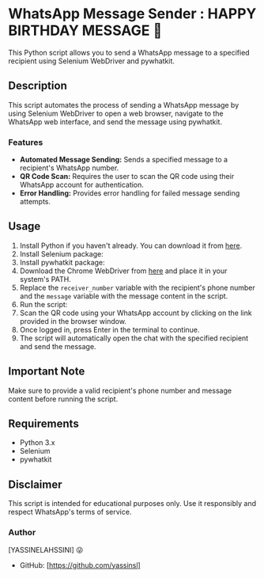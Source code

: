 # WhatsApp Message Sender  : HAPPY BIRTHDAY MESSAGE 🎐

This Python script allows you to send a WhatsApp message to a specified recipient using Selenium WebDriver and pywhatkit.

## Description

This script automates the process of sending a WhatsApp message by using Selenium WebDriver to open a web browser, navigate to the WhatsApp web interface, and send the message using pywhatkit.

### Features

- **Automated Message Sending:** Sends a specified message to a recipient's WhatsApp number.
- **QR Code Scan:** Requires the user to scan the QR code using their WhatsApp account for authentication.
- **Error Handling:** Provides error handling for failed message sending attempts.

## Usage

1. Install Python if you haven't already. You can download it from [here](https://www.python.org/downloads/).
2. Install Selenium package:
3. Install pywhatkit package:
4. Download the Chrome WebDriver from [here](https://sites.google.com/a/chromium.org/chromedriver/downloads) and place it in your system's PATH.
5. Replace the `receiver_number` variable with the recipient's phone number and the `message` variable with the message content in the script.
6. Run the script:
7. Scan the QR code using your WhatsApp account by clicking on the link provided in the browser window.
8. Once logged in, press Enter in the terminal to continue.
9. The script will automatically open the chat with the specified recipient and send the message.

## Important Note

Make sure to provide a valid recipient's phone number and message content before running the script.

## Requirements

- Python 3.x
- Selenium
- pywhatkit

## Disclaimer

This script is intended for educational purposes only. Use it responsibly and respect WhatsApp's terms of service.

### Author

[YASSINELAHSSINI] 😜
- GitHub: [https://github.com/yassinsl]
